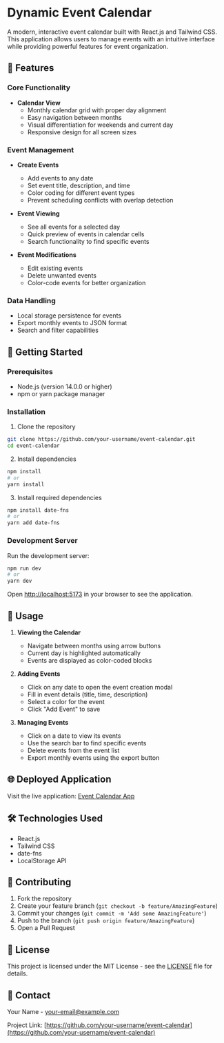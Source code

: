 # Dynamic Event Calendar

A modern, interactive event calendar built with React.js and Tailwind CSS. This application allows users to manage events with an intuitive interface while providing powerful features for event organization.

## 🌟 Features

### Core Functionality
- **Calendar View**
  - Monthly calendar grid with proper day alignment
  - Easy navigation between months
  - Visual differentiation for weekends and current day
  - Responsive design for all screen sizes

### Event Management
- **Create Events**
  - Add events to any date
  - Set event title, description, and time
  - Color coding for different event types
  - Prevent scheduling conflicts with overlap detection

- **Event Viewing**
  - See all events for a selected day
  - Quick preview of events in calendar cells
  - Search functionality to find specific events

- **Event Modifications**
  - Edit existing events
  - Delete unwanted events
  - Color-code events for better organization

### Data Handling
- Local storage persistence for events
- Export monthly events to JSON format
- Search and filter capabilities

## 🚀 Getting Started

### Prerequisites
- Node.js (version 14.0.0 or higher)
- npm or yarn package manager

### Installation

1. Clone the repository
```bash
git clone https://github.com/your-username/event-calendar.git
cd event-calendar
```

2. Install dependencies
```bash
npm install
# or
yarn install
```

3. Install required dependencies
```bash
npm install date-fns
# or
yarn add date-fns
```

### Development Server

Run the development server:
```bash
npm run dev
# or
yarn dev
```

Open [http://localhost:5173](http://localhost:5173) in your browser to see the application.



## 🎯 Usage

1. **Viewing the Calendar**
   - Navigate between months using arrow buttons
   - Current day is highlighted automatically
   - Events are displayed as color-coded blocks

2. **Adding Events**
   - Click on any date to open the event creation modal
   - Fill in event details (title, time, description)
   - Select a color for the event
   - Click "Add Event" to save

3. **Managing Events**
   - Click on a date to view its events
   - Use the search bar to find specific events
   - Delete events from the event list
   - Export monthly events using the export button

## 🌐 Deployed Application

Visit the live application: [Event Calendar App](https://event-calendar-application-iota.vercel.app/)

## 🛠️ Technologies Used

- React.js
- Tailwind CSS
- date-fns
- LocalStorage API

## 🤝 Contributing

1. Fork the repository
2. Create your feature branch (`git checkout -b feature/AmazingFeature`)
3. Commit your changes (`git commit -m 'Add some AmazingFeature'`)
4. Push to the branch (`git push origin feature/AmazingFeature`)
5. Open a Pull Request

## 📝 License

This project is licensed under the MIT License - see the [LICENSE](LICENSE) file for details.

## 🔗 Contact

Your Name - [your-email@example.com](mailto:your-email@example.com)

Project Link: [https://github.com/your-username/event-calendar](https://github.com/your-username/event-calendar)
